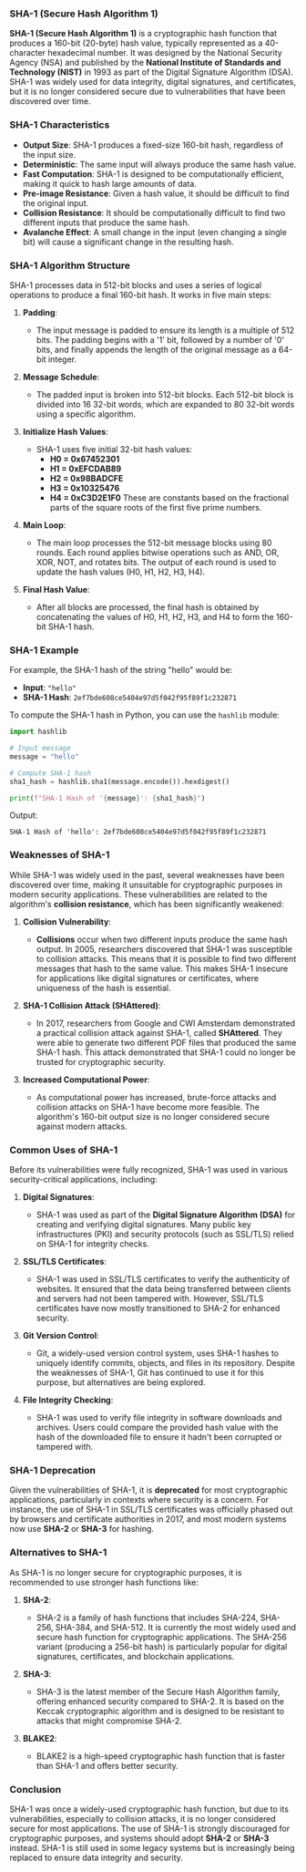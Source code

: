 ### **SHA-1 (Secure Hash Algorithm 1)**

**SHA-1 (Secure Hash Algorithm 1)** is a cryptographic hash function that produces a 160-bit (20-byte) hash value, typically represented as a 40-character hexadecimal number. It was designed by the National Security Agency (NSA) and published by the **National Institute of Standards and Technology (NIST)** in 1993 as part of the Digital Signature Algorithm (DSA). SHA-1 was widely used for data integrity, digital signatures, and certificates, but it is no longer considered secure due to vulnerabilities that have been discovered over time.

### **SHA-1 Characteristics**

- **Output Size**: SHA-1 produces a fixed-size 160-bit hash, regardless of the input size.
- **Deterministic**: The same input will always produce the same hash value.
- **Fast Computation**: SHA-1 is designed to be computationally efficient, making it quick to hash large amounts of data.
- **Pre-image Resistance**: Given a hash value, it should be difficult to find the original input.
- **Collision Resistance**: It should be computationally difficult to find two different inputs that produce the same hash.
- **Avalanche Effect**: A small change in the input (even changing a single bit) will cause a significant change in the resulting hash.

### **SHA-1 Algorithm Structure**

SHA-1 processes data in 512-bit blocks and uses a series of logical operations to produce a final 160-bit hash. It works in five main steps:

1. **Padding**:
   - The input message is padded to ensure its length is a multiple of 512 bits. The padding begins with a '1' bit, followed by a number of '0' bits, and finally appends the length of the original message as a 64-bit integer.

2. **Message Schedule**:
   - The padded input is broken into 512-bit blocks. Each 512-bit block is divided into 16 32-bit words, which are expanded to 80 32-bit words using a specific algorithm.

3. **Initialize Hash Values**:
   - SHA-1 uses five initial 32-bit hash values: 
     - **H0 = 0x67452301**
     - **H1 = 0xEFCDAB89**
     - **H2 = 0x98BADCFE**
     - **H3 = 0x10325476**
     - **H4 = 0xC3D2E1F0**
   These are constants based on the fractional parts of the square roots of the first five prime numbers.

4. **Main Loop**:
   - The main loop processes the 512-bit message blocks using 80 rounds. Each round applies bitwise operations such as AND, OR, XOR, NOT, and rotates bits. The output of each round is used to update the hash values (H0, H1, H2, H3, H4).

5. **Final Hash Value**:
   - After all blocks are processed, the final hash is obtained by concatenating the values of H0, H1, H2, H3, and H4 to form the 160-bit SHA-1 hash.

### **SHA-1 Example**

For example, the SHA-1 hash of the string "hello" would be:

- **Input**: `"hello"`
- **SHA-1 Hash**: `2ef7bde608ce5404e97d5f042f95f89f1c232871`

To compute the SHA-1 hash in Python, you can use the `hashlib` module:

```python
import hashlib

# Input message
message = "hello"

# Compute SHA-1 hash
sha1_hash = hashlib.sha1(message.encode()).hexdigest()

print(f"SHA-1 Hash of '{message}': {sha1_hash}")
```

Output:
```
SHA-1 Hash of 'hello': 2ef7bde608ce5404e97d5f042f95f89f1c232871
```

### **Weaknesses of SHA-1**

While SHA-1 was widely used in the past, several weaknesses have been discovered over time, making it unsuitable for cryptographic purposes in modern security applications. These vulnerabilities are related to the algorithm's **collision resistance**, which has been significantly weakened:

1. **Collision Vulnerability**:
   - **Collisions** occur when two different inputs produce the same hash output. In 2005, researchers discovered that SHA-1 was susceptible to collision attacks. This means that it is possible to find two different messages that hash to the same value. This makes SHA-1 insecure for applications like digital signatures or certificates, where uniqueness of the hash is essential.
   
2. **SHA-1 Collision Attack (SHAttered)**:
   - In 2017, researchers from Google and CWI Amsterdam demonstrated a practical collision attack against SHA-1, called **SHAttered**. They were able to generate two different PDF files that produced the same SHA-1 hash. This attack demonstrated that SHA-1 could no longer be trusted for cryptographic security.

3. **Increased Computational Power**:
   - As computational power has increased, brute-force attacks and collision attacks on SHA-1 have become more feasible. The algorithm's 160-bit output size is no longer considered secure against modern attacks.

### **Common Uses of SHA-1**

Before its vulnerabilities were fully recognized, SHA-1 was used in various security-critical applications, including:

1. **Digital Signatures**:
   - SHA-1 was used as part of the **Digital Signature Algorithm (DSA)** for creating and verifying digital signatures. Many public key infrastructures (PKI) and security protocols (such as SSL/TLS) relied on SHA-1 for integrity checks.

2. **SSL/TLS Certificates**:
   - SHA-1 was used in SSL/TLS certificates to verify the authenticity of websites. It ensured that the data being transferred between clients and servers had not been tampered with. However, SSL/TLS certificates have now mostly transitioned to SHA-2 for enhanced security.

3. **Git Version Control**:
   - Git, a widely-used version control system, uses SHA-1 hashes to uniquely identify commits, objects, and files in its repository. Despite the weaknesses of SHA-1, Git has continued to use it for this purpose, but alternatives are being explored.

4. **File Integrity Checking**:
   - SHA-1 was used to verify file integrity in software downloads and archives. Users could compare the provided hash value with the hash of the downloaded file to ensure it hadn't been corrupted or tampered with.

### **SHA-1 Deprecation**

Given the vulnerabilities of SHA-1, it is **deprecated** for most cryptographic applications, particularly in contexts where security is a concern. For instance, the use of SHA-1 in SSL/TLS certificates was officially phased out by browsers and certificate authorities in 2017, and most modern systems now use **SHA-2** or **SHA-3** for hashing.

### **Alternatives to SHA-1**

As SHA-1 is no longer secure for cryptographic purposes, it is recommended to use stronger hash functions like:

1. **SHA-2**:
   - SHA-2 is a family of hash functions that includes SHA-224, SHA-256, SHA-384, and SHA-512. It is currently the most widely used and secure hash function for cryptographic applications. The SHA-256 variant (producing a 256-bit hash) is particularly popular for digital signatures, certificates, and blockchain applications.

2. **SHA-3**:
   - SHA-3 is the latest member of the Secure Hash Algorithm family, offering enhanced security compared to SHA-2. It is based on the Keccak cryptographic algorithm and is designed to be resistant to attacks that might compromise SHA-2.

3. **BLAKE2**:
   - BLAKE2 is a high-speed cryptographic hash function that is faster than SHA-1 and offers better security.

### **Conclusion**

SHA-1 was once a widely-used cryptographic hash function, but due to its vulnerabilities, especially to collision attacks, it is no longer considered secure for most applications. The use of SHA-1 is strongly discouraged for cryptographic purposes, and systems should adopt **SHA-2** or **SHA-3** instead. SHA-1 is still used in some legacy systems but is increasingly being replaced to ensure data integrity and security.
